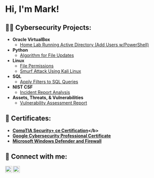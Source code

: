 <h1>Hi, I'm Mark! </h1>

<h2>👨‍💻 Cybersecurity Projects:</h2>

- <b>Oracle VirtualBox</b>
  - [Home Lab Running Active Directory (Add Users w/PowerShell)](https://github.com/markach151/HomeLabActiveDirectory)
- <b>Python</b>
  - [Algorithm for File Updates](https://github.com/markach151/PythonFileUpdateAlgorithm)
- <b>Linux</b>
  - [File Permissions](https://github.com/markach151/LinuxFilePermissions)
  - [Smurf Attack Using Kali Linux](https://github.com/markach151/SmurfAttackKaliLinux)
- <b>SQL</b>
  - [Apply Filters to SQL Queries](https://github.com/markach151/FilterSQLQueries)
- <b>NIST CSF</b>
  - [Incident Report Analysis](https://github.com/markach151/IncidentReportAnalysis) 
- <b>Assets, Threats, & Vulnerabilities</b>
  - [Vulnerability Assessment Report](https://github.com/markach151/VulnerabilityAssessmentReport)

<h2> 🔮 Certificates: </h2>

- <b>[CompTIA Security+ ce Certification]([https://coursera.org/share/337210365620bf9c07d519a6e285b2a2](https://www.credly.com/badges/1864c045-5543-45b4-8f73-53c1032ba459/public_url))</b>
- <b>[Google Cybersecurity Professional Certificate](https://coursera.org/share/337210365620bf9c07d519a6e285b2a2)</b>
- <b>[Microsoft Windows Defender and Firewall](https://coursera.org/share/ab58c1bda1271d5bba9a1b4fcab652d5)</b>
<h2> 🤳 Connect with me:</h2>

[<img align="left" alt="JoshMadakor | LinkedIn" width="22px" src="https://cdn.jsdelivr.net/npm/simple-icons@v3/icons/linkedin.svg" />][linkedin]
[<img align="left" alt="JoshMadakor | Instagram" width="22px" src="https://cdn.jsdelivr.net/npm/simple-icons@v3/icons/instagram.svg" />][instagram]

[instagram]: https://www.instagram.com/mark.acheson/
[linkedin]: https://www.linkedin.com/in/markacheson1
